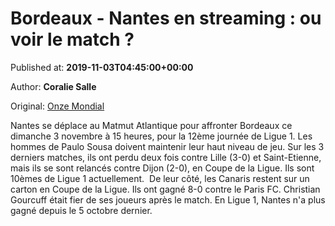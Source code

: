 
# Bordeaux - Nantes en streaming : ou voir le match ?

Published at: **2019-11-03T04:45:00+00:00**

Author: **Coralie Salle**

Original: [Onze Mondial](http://www.onzemondial.com/ligue-1/2019-2020/bordeaux-nantes-en-streaming--ou-voir-le-match-201321)

Nantes se déplace au Matmut Atlantique pour affronter Bordeaux ce dimanche 3 novembre à 15 heures, pour la 12ème journée de Ligue 1. Les hommes de Paulo Sousa doivent maintenir leur haut niveau de jeu. Sur les 3 derniers matches, ils ont perdu deux fois contre Lille (3-0) et Saint-Etienne, mais ils se sont relancés contre Dijon (2-0), en Coupe de la Ligue. Ils sont 10èmes de Ligue 1 actuellement. 
De leur côté, les Canaris restent sur un carton en Coupe de la Ligue. Ils ont gagné 8-0 contre le Paris FC. Christian Gourcuff était fier de ses joueurs après le match. En Ligue 1, Nantes n'a plus gagné depuis le 5 octobre dernier.
 
